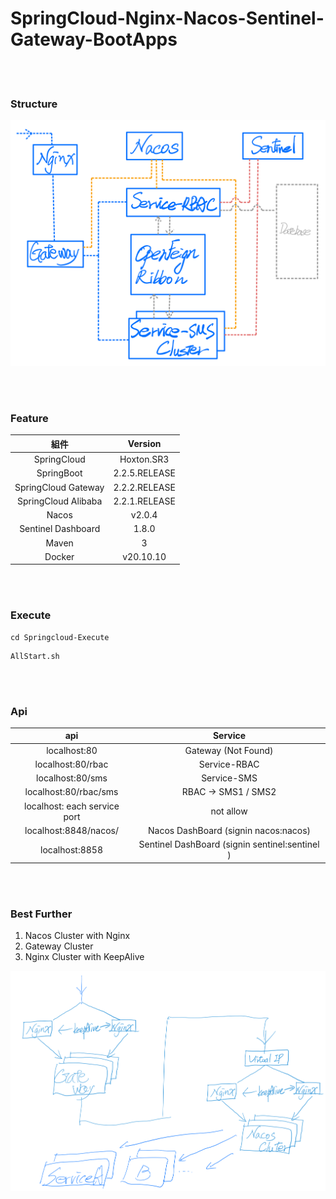 # SpringCloud-Nginx-Nacos-Sentinel-Gateway-BootApps

<br>
<br>

### Structure

![](./images/Structure.png)

<br>
<br>

### Feature

| 組件 | Version |
| :----: | :----: |
| SpringCloud | Hoxton.SR3 |
| SpringBoot | 2.2.5.RELEASE |
| SpringCloud Gateway | 2.2.2.RELEASE |
| SpringCloud Alibaba | 2.2.1.RELEASE |
| Nacos | v2.0.4 |
| Sentinel Dashboard | 1.8.0 |
| Maven| 3 |
| Docker| v20.10.10 |

<br>
<br>

### Execute
```
cd Springcloud-Execute
```
```
AllStart.sh
```

<br>
<br>

### Api

| api | Service |
| :----: | :----: |
| localhost:80 | Gateway (Not Found) |
| localhost:80/rbac | Service-RBAC |
| localhost:80/sms | Service-SMS |
| localhost:80/rbac/sms | RBAC -> SMS1 / SMS2 |
| localhost: each service port | not allow |
| localhost:8848/nacos/ | Nacos DashBoard (signin nacos:nacos) |
| localhost:8858 | Sentinel DashBoard (signin sentinel:sentinel ) |

<br>
<br>

### Best Further
1. Nacos Cluster with Nginx
1. Gateway Cluster
1. Nginx Cluster with KeepAlive

![](./images/bestFuther.png)
